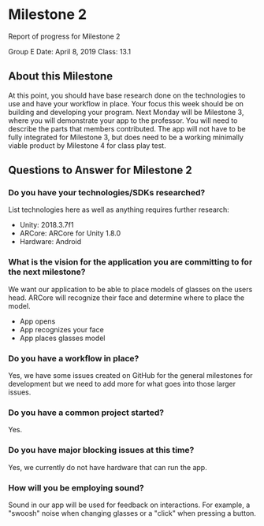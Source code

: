 # Milestone 2

Report of progress for Milestone 2

Group E
Date: April 8, 2019
Class: 13.1

## About this Milestone 

At this point, you should have base research done on the technologies to use and have your workflow in place. Your focus this week should be on building and developing your program. Next Monday will be Milestone 3, where you will demonstrate your app to the professor. You will need to describe the parts that members contributed. The app will not have to be fully integrated for Milestone 3, but does need to be a working minimally viable product by Milestone 4 for class play test. 

## Questions to Answer for Milestone 2

### Do you have your technologies/SDKs researched? 

List technologies here as well as anything requires further research:

* Unity: 2018.3.7f1
* ARCore: ARCore for Unity 1.8.0
* Hardware: Android

### What is the vision for the application you are committing to for the next milestone?

We want our application to be able to place models of glasses on the users head. ARCore will recognize their face and determine where to place the model. 
* App opens 
* App recognizes your face
* App places glasses model

### Do you have a workflow in place? 

Yes, we have some issues created on GitHub for the general milestones for development but we need to add more for what goes into those larger issues.

### Do you have a common project started?

Yes.

### Do you have major blocking issues at this time?

Yes, we currently do not have hardware that can run the app. 

### How will you be employing sound? 

Sound in our app will be used for feedback on interactions. For example, a "swoosh" noise when changing glasses or a "click" when pressing a button.


